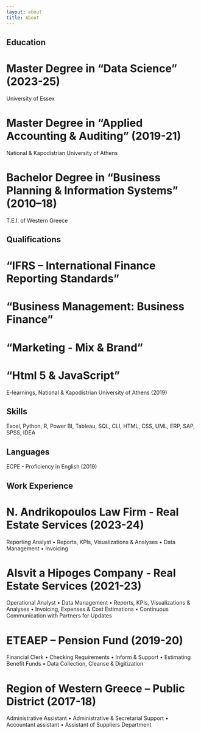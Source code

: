 ```yaml
---
layout: about
title: About
---
```


## Education

# Master Degree in “Data Science” (2023-25)
University of Essex

# Master Degree in “Applied Accounting & Auditing” (2019-21)
National & Kapodistrian University of Athens

# Bachelor Degree in “Business Planning & Information Systems” (2010–18)
T.E.I. of Western Greece


## Qualifications

# “IFRS – International Finance Reporting Standards”
# “Business Management: Business Finance”
# “Marketing - Mix & Brand”
# “Html 5 & JavaScript”
E-learnings, National & Kapodistrian University of Athens (2019)


## Skills

Excel, Python, R, Power BI, Tableau, SQL, CLI, HTML, CSS, UML, ERP, SAP, SPSS, IDEA


## Languages

ECPE - Proficiency in English (2019)


## Work Experience

# N. Andrikopoulos Law Firm - Real Estate Services (2023-24)
Reporting Analyst
• Reports, KPIs, Visualizations & Analyses
• Data Management
• Invoicing

# Alsvit a Hipoges Company - Real Estate Services (2021-23)
Operational Analyst
• Data Management
• Reports, KPIs, Visualizations & Analyses
• Invoicing, Expenses & Cost Estimations
• Continuous Communication with Partners for Updates

# ETEAEP – Pension Fund (2019-20)
Financial Clerk
• Checking Requirements
• Inform & Support
• Estimating Benefit Funds
• Data Collection, Cleanse & Digitization

# Region of Western Greece – Public District (2017-18)
Administrative Assistant
• Administrative & Secretarial Support
• Accountant assistant
• Assistant of Suppliers Department
